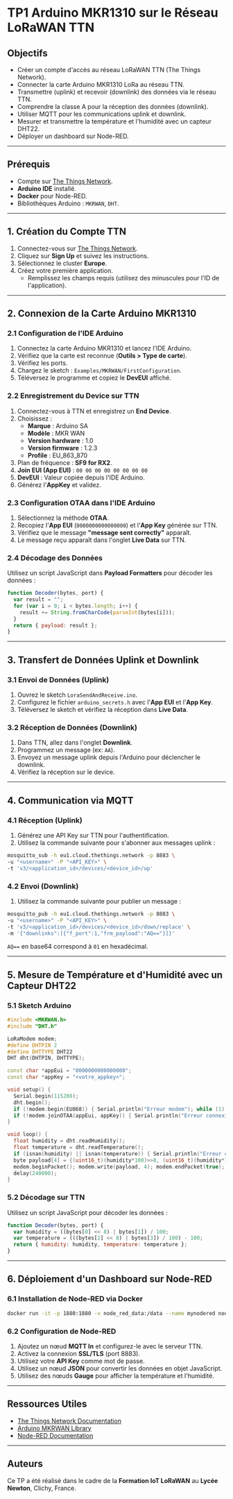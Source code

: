 # TP1 Arduino MKR1310 sur le Réseau LoRaWAN TTN

## Objectifs

- Créer un compte d'accès au réseau LoRaWAN TTN (The Things Network).
- Connecter la carte Arduino MKR1310 LoRa au réseau TTN.
- Transmettre (uplink) et recevoir (downlink) des données via le réseau TTN.
- Comprendre la classe A pour la réception des données (downlink).
- Utiliser MQTT pour les communications uplink et downlink.
- Mesurer et transmettre la température et l'humidité avec un capteur DHT22.
- Déployer un dashboard sur Node-RED.

---

## Prérequis

- Compte sur [The Things Network](https://thethingsnetwork.org).
- **Arduino IDE** installé.
- **Docker** pour Node-RED.
- Bibliothèques Arduino : `MKRWAN`, `DHT`.

---

## 1. Création du Compte TTN

1. Connectez-vous sur [The Things Network](https://thethingsnetwork.org).
2. Cliquez sur **Sign Up** et suivez les instructions.
3. Sélectionnez le cluster **Europe**.
4. Créez votre première application.
   - Remplissez les champs requis (utilisez des minuscules pour l'ID de l'application).

---

## 2. Connexion de la Carte Arduino MKR1310

### 2.1 Configuration de l'IDE Arduino

1. Connectez la carte Arduino MKR1310 et lancez l'IDE Arduino.
2. Vérifiez que la carte est reconnue (**Outils > Type de carte**).
3. Vérifiez les ports.
4. Chargez le sketch : `Examples/MKRWAN/FirstConfiguration`.
5. Téléversez le programme et copiez le **DevEUI** affiché.

### 2.2 Enregistrement du Device sur TTN

1. Connectez-vous à TTN et enregistrez un **End Device**.
2. Choisissez :
   - **Marque** : Arduino SA
   - **Modèle** : MKR WAN
   - **Version hardware** : 1.0
   - **Version firmware** : 1.2.3
   - **Profile** : EU_863_870
3. Plan de fréquence : **SF9 for RX2**.
4. **Join EUI (App EUI)** : `00 00 00 00 00 00 00 00`
5. **DevEUI** : Valeur copiée depuis l'IDE Arduino.
6. Générez l'**AppKey** et validez.

### 2.3 Configuration OTAA dans l'IDE Arduino

1. Sélectionnez la méthode **OTAA**.
2. Recopiez l'**App EUI** (`0000000000000000`) et l'**App Key** générée sur TTN.
3. Vérifiez que le message **"message sent correctly"** apparaît.
4. Le message reçu apparaît dans l'onglet **Live Data** sur TTN.

### 2.4 Décodage des Données

Utilisez un script JavaScript dans **Payload Formatters** pour décoder les données :

```javascript
function Decoder(bytes, port) {
  var result = "";
  for (var i = 0; i < bytes.length; i++) {
    result += String.fromCharCode(parseInt(bytes[i]));
  }
  return { payload: result };
}
```

---

## 3. Transfert de Données Uplink et Downlink

### 3.1 Envoi de Données (Uplink)

1. Ouvrez le sketch `LoraSendAndReceive.ino`.
2. Configurez le fichier `arduino_secrets.h` avec l'**App EUI** et l'**App Key**.
3. Téléversez le sketch et vérifiez la réception dans **Live Data**.

### 3.2 Réception de Données (Downlink)

1. Dans TTN, allez dans l'onglet **Downlink**.
2. Programmez un message (ex: `AA`).
3. Envoyez un message uplink depuis l'Arduino pour déclencher le downlink.
4. Vérifiez la réception sur le device.

---

## 4. Communication via MQTT

### 4.1 Réception (Uplink)

1. Générez une API Key sur TTN pour l'authentification.
2. Utilisez la commande suivante pour s'abonner aux messages uplink :

```bash
mosquitto_sub -h eu1.cloud.thethings.network -p 8883 \
-u "<username>" -P "<API_KEY>" \
-t 'v3/<application_id>/devices/<device_id>/up'
```

### 4.2 Envoi (Downlink)

1. Utilisez la commande suivante pour publier un message :

```bash
mosquitto_pub -h eu1.cloud.thethings.network -p 8883 \
-u "<username>" -P "<API_KEY>" \
-t 'v3/<application_id>/devices/<device_id>/down/replace' \
-m '{"downlinks":[{"f_port":1,"frm_payload":"AQ=="}]}'
```

`AQ==` en base64 correspond à `01` en hexadécimal.

---

## 5. Mesure de Température et d'Humidité avec un Capteur DHT22

### 5.1 Sketch Arduino

```cpp
#include <MKRWAN.h>
#include "DHT.h"

LoRaModem modem;
#define DHTPIN 2
#define DHTTYPE DHT22
DHT dht(DHTPIN, DHTTYPE);

const char *appEui = "0000000000000000";
const char *appKey = "<votre_appkey>";

void setup() {
  Serial.begin(115200);
  dht.begin();
  if (!modem.begin(EU868)) { Serial.println("Erreur modem"); while (1); }
  if (!modem.joinOTAA(appEui, appKey)) { Serial.println("Erreur connexion"); while (1); }
}

void loop() {
  float humidity = dht.readHumidity();
  float temperature = dht.readTemperature();
  if (isnan(humidity) || isnan(temperature)) { Serial.println("Erreur capteur"); return; }
  byte payload[4] = {(uint16_t)(humidity*100)>>8, (uint16_t)(humidity*100)&0xFF, (uint16_t)((temperature+100)*100)>>8, (uint16_t)((temperature+100)*100)&0xFF};
  modem.beginPacket(); modem.write(payload, 4); modem.endPacket(true);
  delay(240000);
}
```

### 5.2 Décodage sur TTN

Utilisez un script JavaScript pour décoder les données :

```javascript
function Decoder(bytes, port) {
  var humidity = ((bytes[0] << 8) | bytes[1]) / 100;
  var temperature = (((bytes[2] << 8) | bytes[3]) / 100) - 100;
  return { humidity: humidity, temperature: temperature };
}
```

---

## 6. Déploiement d'un Dashboard sur Node-RED

### 6.1 Installation de Node-RED via Docker

```bash
docker run -it -p 1880:1880 -v node_red_data:/data --name mynodered nodered/node-red:latest
```

### 6.2 Configuration de Node-RED

1. Ajoutez un nœud **MQTT In** et configurez-le avec le serveur TTN.
2. Activez la connexion **SSL/TLS** (port 8883).
3. Utilisez votre **API Key** comme mot de passe.
4. Utilisez un nœud **JSON** pour convertir les données en objet JavaScript.
5. Utilisez des nœuds **Gauge** pour afficher la température et l'humidité.

---

## Ressources Utiles

- [The Things Network Documentation](https://www.thethingsnetwork.org/docs/)
- [Arduino MKRWAN Library](https://www.arduino.cc/en/Guide/MKRWANLibrary)
- [Node-RED Documentation](https://nodered.org/docs/)

---

## Auteurs

Ce TP a été réalisé dans le cadre de la **Formation IoT LoRaWAN** au **Lycée Newton**, Clichy, France.

